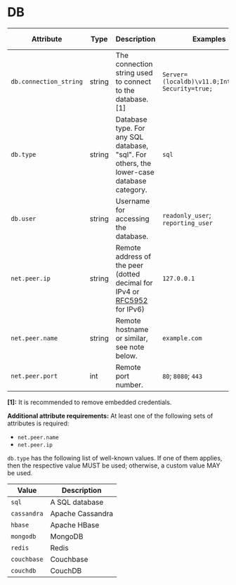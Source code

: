 # DB

<!-- semconv db(tag=connection-level) -->
| Attribute  | Type | Description  | Examples  | Requirement Level |
|---|---|---|---|---|
| `db.connection_string` | string | The connection string used to connect to the database. [1] | `Server=(localdb)\v11.0;Integrated Security=true;` | Recommended |
| `db.type` | string | Database type. For any SQL database, "sql". For others, the lower-case database category. | `sql` | Required |
| `db.user` | string | Username for accessing the database. | `readonly_user`; `reporting_user` | Recommended |
| `net.peer.ip` | string | Remote address of the peer (dotted decimal for IPv4 or [RFC5952](https://tools.ietf.org/html/rfc5952) for IPv6) | `127.0.0.1` | See below |
| `net.peer.name` | string | Remote hostname or similar, see note below. | `example.com` | See below |
| `net.peer.port` | int | Remote port number. | `80`; `8080`; `443` | Recommended |

**[1]:** It is recommended to remove embedded credentials.

**Additional attribute requirements:** At least one of the following sets of attributes is required:

* `net.peer.name`
* `net.peer.ip`

`db.type` has the following list of well-known values. If one of them applies, then the respective value MUST be used; otherwise, a custom value MAY be used.

| Value  | Description |
|---|---|
| `sql` | A SQL database |
| `cassandra` | Apache Cassandra |
| `hbase` | Apache HBase |
| `mongodb` | MongoDB |
| `redis` | Redis |
| `couchbase` | Couchbase |
| `couchdb` | CouchDB |
<!-- endsemconv -->
